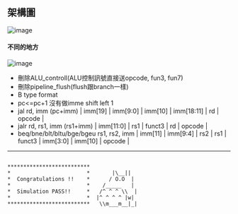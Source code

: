 ## 架構圖

![image](https://github.com/f14106032ncku/CPU_vsd_2024/blob/main/architecture_ref.png)

#### 不同的地方
![image](https://github.com/user-attachments/assets/6fcc65ca-4f6c-4dc3-a437-857f14f413a6)

* 刪除ALU_controll(ALU控制訊號直接送opcode, fun3, fun7)
* 刪除pipeline_flush(flush跟branch一樣)
* B type format
* pc<=pc+1 沒有做imme shift left 1
* jal rd, imm (pc+imm) | imm[19] | imm[9:0] | imm[10] | imm[18:11] | rd | opcode | 
* jalr rd, rs1, imm (rs1+imm) | imm[11:0] | rs1 | funct3 | rd | opcode |
* beq/bne/blt/bltu/bge/bgeu rs1, rs2, imm | imm[11] | imm[9:4] | rs2 | rs1 | funct3 | imm[3:0] | imm[10] | opcode |



---

```
            
**************************               
*                        *       |\__||  
*  Congratulations !!    *      / O.O  | 
*                        *    /_____   | 
*  Simulation PASS!!     *   /^ ^ ^ \\  |
*                        *  |^ ^ ^ ^ |w| 
**************************   \\m___m__|_|

```

